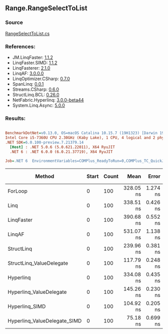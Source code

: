 ﻿## Range.RangeSelectToList

### Source
[RangeSelectToList.cs](../LinqBenchmarks/Range/RangeSelectToList.cs)

### References:
- JM.LinqFaster: [1.1.2](https://www.nuget.org/packages/JM.LinqFaster/1.1.2)
- LinqFaster.SIMD: [1.1.2](https://www.nuget.org/packages/LinqFaster.SIMD/1.0.3)
- LinqFasterer: [2.1.0](https://www.nuget.org/packages/LinqFasterer/2.1.0)
- LinqAF: [3.0.0.0](https://www.nuget.org/packages/LinqAF/3.0.0.0)
- LinqOptimizer.CSharp: [0.7.0](https://www.nuget.org/packages/LinqOptimizer.CSharp/0.7.0)
- SpanLinq: [0.0.1](https://www.nuget.org/packages/SpanLinq/0.0.1)
- Streams.CSharp: [0.6.0](https://www.nuget.org/packages/Streams.CSharp/0.6.0)
- StructLinq.BCL: [0.26.0](https://www.nuget.org/packages/StructLinq/0.26.0)
- NetFabric.Hyperlinq: [3.0.0-beta44](https://www.nuget.org/packages/NetFabric.Hyperlinq/3.0.0-beta44)
- System.Linq.Async: [5.0.0](https://www.nuget.org/packages/System.Linq.Async/5.0.0)

### Results:
``` ini

BenchmarkDotNet=v0.13.0, OS=macOS Catalina 10.15.7 (19H1323) [Darwin 19.6.0]
Intel Core i5-7360U CPU 2.30GHz (Kaby Lake), 1 CPU, 4 logical and 2 physical cores
.NET SDK=6.0.100-preview.7.21379.14
  [Host] : .NET 5.0.6 (5.0.621.22011), X64 RyuJIT
  .NET 6 : .NET 6.0.0 (6.0.21.37719), X64 RyuJIT

Job=.NET 6  EnvironmentVariables=COMPlus_ReadyToRun=0,COMPlus_TC_QuickJitForLoops=1,COMPlus_TieredPGO=1  Runtime=.NET 6.0  

```
|                       Method | Start | Count |      Mean |    Error |   StdDev |        Ratio | RatioSD |  Gen 0 | Gen 1 | Gen 2 | Allocated |
|----------------------------- |------ |------ |----------:|---------:|---------:|-------------:|--------:|-------:|------:|------:|----------:|
|                      ForLoop |     0 |   100 | 328.05 ns | 1.274 ns | 1.129 ns |     baseline |         | 0.5660 |     - |     - |   1,184 B |
|                         Linq |     0 |   100 | 338.51 ns | 0.426 ns | 0.356 ns | 1.03x slower |   0.00x | 0.2599 |     - |     - |     544 B |
|                   LinqFaster |     0 |   100 | 390.68 ns | 0.552 ns | 0.489 ns | 1.19x slower |   0.00x | 0.6232 |     - |     - |   1,304 B |
|                       LinqAF |     0 |   100 | 531.07 ns | 1.138 ns | 1.009 ns | 1.62x slower |   0.01x | 0.5655 |     - |     - |   1,184 B |
|                   StructLinq |     0 |   100 | 239.96 ns | 0.381 ns | 0.318 ns | 1.37x faster |   0.00x | 0.2446 |     - |     - |     512 B |
|     StructLinq_ValueDelegate |     0 |   100 | 117.79 ns | 0.248 ns | 0.207 ns | 2.78x faster |   0.01x | 0.2179 |     - |     - |     456 B |
|                    Hyperlinq |     0 |   100 | 334.08 ns | 0.435 ns | 0.407 ns | 1.02x slower |   0.00x | 0.2179 |     - |     - |     456 B |
|      Hyperlinq_ValueDelegate |     0 |   100 | 145.26 ns | 0.230 ns | 0.204 ns | 2.26x faster |   0.01x | 0.2179 |     - |     - |     456 B |
|               Hyperlinq_SIMD |     0 |   100 | 104.92 ns | 0.205 ns | 0.192 ns | 3.13x faster |   0.01x | 0.2180 |     - |     - |     456 B |
| Hyperlinq_ValueDelegate_SIMD |     0 |   100 |  75.18 ns | 0.699 ns | 0.584 ns | 4.36x faster |   0.04x | 0.2180 |     - |     - |     456 B |

